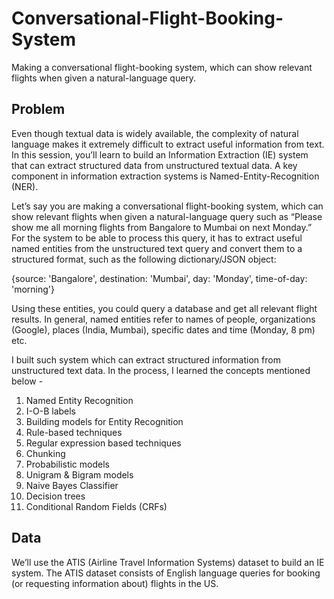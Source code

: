 # Conversational-Flight-Booking-System
Making a conversational flight-booking system, which can show relevant flights when given a natural-language query.

## Problem 
Even though textual data is widely available, the complexity of natural language makes it extremely difficult to extract useful information from text. In this session, you’ll learn to build an Information Extraction (IE) system that can extract structured data from unstructured textual data. A key component in information extraction systems is Named-Entity-Recognition (NER).

Let’s say you are making a conversational flight-booking system, which can show relevant flights when given a natural-language query such as “Please show me all morning flights from Bangalore to Mumbai on next Monday.” For the system to be able to process this query, it has to extract useful named entities from the unstructured text query and convert them to a structured format, such as the following dictionary/JSON object: 

{source: 'Bangalore', 
destination: 'Mumbai',
day: 'Monday', 
time-of-day: 'morning'}

Using these entities, you could query a database and get all relevant flight results. In general, named entities refer to names of people, organizations (Google), places (India, Mumbai), specific dates and time (Monday, 8 pm) etc.

I built such system which can extract structured information from unstructured text data. In the process, I learned the concepts mentioned below - 
1. Named Entity Recognition
2. I-O-B labels
3. Building models for Entity Recognition
4. Rule-based techniques
5. Regular expression based techniques
6. Chunking
7. Probabilistic models
8. Unigram & Bigram models
9. Naive Bayes Classifier
10. Decision trees
11. Conditional Random Fields (CRFs)

## Data
We’ll use the ATIS (Airline Travel Information Systems) dataset to build an IE system. The ATIS dataset consists of English language queries for booking (or requesting information about) flights in the US.
